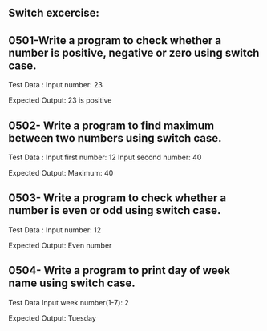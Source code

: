 ## Switch excercise:

## 0501-Write a program to check whether a number is positive, negative or zero using switch case.
Test Data :
Input number: 23

Expected Output:
23 is positive


## 0502- Write a program to find maximum between two numbers using switch case.
Test Data :
Input first number: 12
Input second number: 40

Expected Output:
Maximum: 40


## 0503- Write a program to check whether a number is even or odd using switch case.
Test Data :
Input number: 12

Expected Output:
Even number


## 0504- Write a program to print day of week name using switch case.
Test Data
Input week number(1-7): 2

Expected Output:
Tuesday